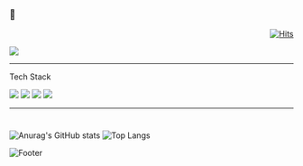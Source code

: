 ### 👋



<div align="right">
  
  [![Hits](https://hits.seeyoufarm.com/api/count/incr/badge.svg?url=https%3A%2F%2Fgithub.com%2Fhyunjin-shin&count_bg=%233D63C8&title_bg=%2386DDFF&icon=opsgenie.svg&icon_color=%23FFFFFF&title=hits&edge_flat=false)](https://hits.seeyoufarm.com)

</div> 

  <!--
**hyunjin-shin/hyunjin-shin** is a ✨ _special_ ✨ repository because its `README.md` (this file) appears on your GitHub profile.

Here are some ideas to get you started:

- 🔭 I’m currently working on ...
- 🌱 I’m currently learning ...
- 👯 I’m looking to collaborate on ...
- 🤔 I’m looking for help with ...
- 💬 Ask me about ...
- 📫 How to reach me: ...
- 😄 Pronouns: ...
- ⚡ Fun fact: ...
-->


<img src="https://img.shields.io/badge/doutori31@gmail.com-EA4335?style=plastic&logo=Gmail&logoColor=white">

***

<p>Tech Stack</p>
<div align="left">
<img src="https://img.shields.io/badge/C++-00599C?style=plastic&logo=cplusplus&logoColor=white">
<img src="https://img.shields.io/badge/JavaScript-F7DF1E?style=plastic&logo=javascript&logoColor=white">
<img src="https://img.shields.io/badge/Node.js-339933?style=plastic&logo=nodedotjs&logoColor=white">
<img src="https://img.shields.io/badge/React-61DAFB?style=plastic&logo=react&logoColor=white"><br>
</div>

***

#

<div>
  
  ![Anurag's GitHub stats](https://github-readme-stats.vercel.app/api?username=hyunjin-shin&hide=contribs,prs&theme=tokyonight&show_icons=true)  ![Top Langs](https://github-readme-stats.vercel.app/api/top-langs/?username=hyunjin-shin&layout=compact&theme=tokyonight)
  
</div> 

![Footer](https://capsule-render.vercel.app/api?type=waving&color=auto&height=200&section=footer)

